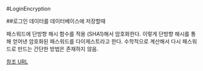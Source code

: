 #LoginEncryption

##로그인 데이터를 데이터베이스에 저장할때

패스워드에 단방향 해시 함수를 적용 (SHA1)해서 암호화한다. 이렇게 단방향 해시를 통해 얻어낸 암호화된
패스워드를 다이제스트라고 한다. 수학적으로 계산해서 다시 패스워드로 만드는 간단한 방법은 존재하지 않음.

[참조 URL](http://ppss.kr/archives/16823)

